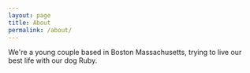 ```yaml
---
layout: page
title: About
permalink: /about/
---
```


We're a young couple based in Boston Massachusetts, trying to live our best life with our dog Ruby.
